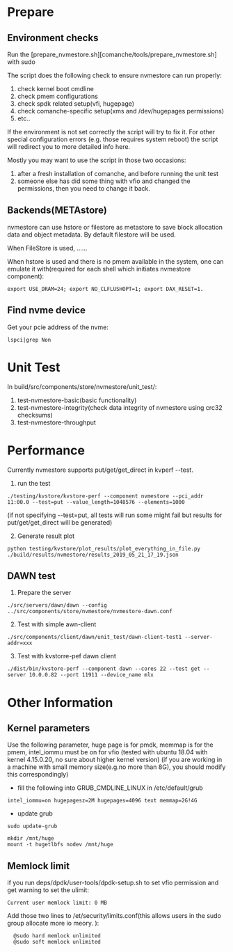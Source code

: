 Prepare
=================

Environment checks
------------------

Run the [prepare_nvmestore.sh][comanche/tools/prepare_nvmestore.sh] with sudo

The script does the following check to ensure nvmestore can run properly:
1. check kernel boot cmdline
2. check pmem configurations
3. check spdk related setup(vfi, hugepage)
4. check comanche-specific setup(xms and /dev/hugepages permissions)
5. etc..

If the environment is not set correctly the script will try to fix it. For other special configuration errors (e.g. those requires system reboot) the script will redirect you to more detailed info here.

Mostly you may want to use the script in those two occasions:
1. after a fresh installation of comanche, and before running the unit test
2. someone else has did some thing with vfio and changed the permissions, then you need to change it back.

Backends(METAstore)
-------------------

nvmestore can use hstore or filestore as metastore to save block allocation data and object metadata.
By default filestore will be used. 

When FileStore is used, ...... 
 
When hstore is used and there is no pmem available in the system, one can emulate it with(required for each shell which initiates nvmestore component):

```
export USE_DRAM=24; export NO_CLFLUSHOPT=1; export DAX_RESET=1.
```

Find nvme device
-----------------

Get your pcie address of the nvme:
```
lspci|grep Non
```

Unit Test
==========

In build/src/components/store/nvmestore/unit_test/:
1. test-nvmestore-basic(basic functionality)
2. test-nvmestore-integrity(check data integrity of nvmestore using crc32 checksums)
3. test-nvmestore-throughput

Performance
============

Currently nvmestore supports put/get/get_direct in kvperf --test.

1. run the test
```
./testing/kvstore/kvstore-perf --component nvmestore --pci_addr 11:00.0 --test=put --value_length=1048576 --elements=1000
```
(if not specifying --test=put, all tests will run some might fail but results for put/get/get_direct will be generated)

2. Generate result plot
```
python testing/kvstore/plot_results/plot_everything_in_file.py ./build/results/nvmestore/results_2019_05_21_17_19.json
```

DAWN test
------------

1. Prepare the server
```
./src/servers/dawn/dawn --config ../src/components/store/nvmestore/nvmestore-dawn.conf
```

2. Test with simple awn-client
```
./src/components/client/dawn/unit_test/dawn-client-test1 --server-addr=xxx
```

3. Test with kvstorre-pef dawn client
```
./dist/bin/kvstore-perf --component dawn --cores 22 --test get --server 10.0.0.82 --port 11911 --device_name mlx
```

Other Information
==================

Kernel parameters
-----------------

Use the following parameter, huge page is for pmdk, memmap is for the pmem, intel_iommu must be on for vfio (tested with ubuntu 18.04 with kernel 4.15.0.20, no sure about higher kernel version)
(if you are working in a machine with small memory size(e.g.no more than 8G), you should modify this correspondingly)

* fill the following into GRUB_CMDLINE_LINUX in /etc/default/grub
``` 
intel_iommu=on hugepagesz=2M hugepages=4096 text memmap=2G!4G
```

* update grub
```
sudo update-grub
```

```
mkdir /mnt/huge
mount -t hugetlbfs nodev /mnt/huge

```

Memlock limit
---------------

if you run deps/dpdk/user-tools/dpdk-setup.sh to set vfio permission and get  warning to set the ulimit:
```
Current user memlock limit: 0 MB
```

Add those two lines to /et/security/limits.conf(this allows users in the sudo group allocate more io meory. ):
```  
  @sudo hard memlock unlimited 
  @sudo soft memlock unlimited
```
